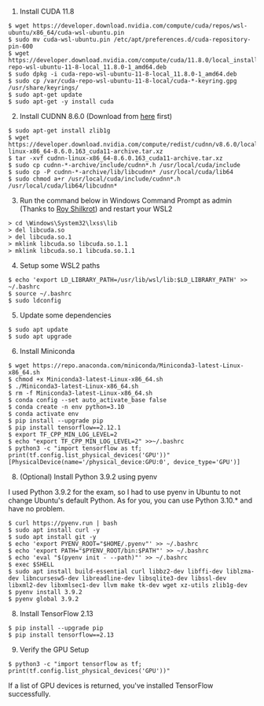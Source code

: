 1. Install CUDA 11.8
```
$ wget https://developer.download.nvidia.com/compute/cuda/repos/wsl-ubuntu/x86_64/cuda-wsl-ubuntu.pin
$ sudo mv cuda-wsl-ubuntu.pin /etc/apt/preferences.d/cuda-repository-pin-600
$ wget https://developer.download.nvidia.com/compute/cuda/11.8.0/local_installers/cuda-repo-wsl-ubuntu-11-8-local_11.8.0-1_amd64.deb
$ sudo dpkg -i cuda-repo-wsl-ubuntu-11-8-local_11.8.0-1_amd64.deb
$ sudo cp /var/cuda-repo-wsl-ubuntu-11-8-local/cuda-*-keyring.gpg /usr/share/keyrings/
$ sudo apt-get update
$ sudo apt-get -y install cuda
```

2. Install CUDNN 8.6.0 (Download from [here](https://developer.nvidia.com/compute/cudnn/secure/8.6.0/local_installers/11.8/cudnn-linux-x86_64-8.6.0.163_cuda11-archive.tar.xz) first)
```
$ sudo apt-get install zlib1g
$ wget https://developer.download.nvidia.com/compute/redist/cudnn/v8.6.0/local_installers/11.8/cudnn-linux-x86_64-8.6.0.163_cuda11-archive.tar.xz
$ tar -xvf cudnn-linux-x86_64-8.6.0.163_cuda11-archive.tar.xz
$ sudo cp cudnn-*-archive/include/cudnn*.h /usr/local/cuda/include 
$ sudo cp -P cudnn-*-archive/lib/libcudnn* /usr/local/cuda/lib64 
$ sudo chmod a+r /usr/local/cuda/include/cudnn*.h /usr/local/cuda/lib64/libcudnn*
```

3. Run the command below in Windows Command Prompt as admin (Thanks to [Roy Shilkrot](https://stackoverflow.com/questions/76016645/tensorflow-2-12-could-not-load-library-libcudnn-cnn-infer-so-8-in-wsl2)) and restart your WSL2
```
> cd \Windows\System32\lxss\lib
> del libcuda.so
> del libcuda.so.1
> mklink libcuda.so libcuda.so.1.1
> mklink libcuda.so.1 libcuda.so.1.1
```

4. Setup some WSL2 paths
```
$ echo 'export LD_LIBRARY_PATH=/usr/lib/wsl/lib:$LD_LIBRARY_PATH' >> ~/.bashrc
$ source ~/.bashrc
$ sudo ldconfig
```

5. Update some dependencies
```
$ sudo apt update
$ sudo apt upgrade
```

6. Install Miniconda
```
$ wget https://repo.anaconda.com/miniconda/Miniconda3-latest-Linux-x86_64.sh
$ chmod +x Miniconda3-latest-Linux-x86_64.sh
$ ./Miniconda3-latest-Linux-x86_64.sh
$ rm -f Miniconda3-latest-Linux-x86_64.sh
$ conda config --set auto_activate_base false
$ conda create -n env python=3.10
$ conda activate env
$ pip install --upgrade pip
$ pip install tensorflow==2.12.1
$ export TF_CPP_MIN_LOG_LEVEL=2
$ echo "export TF_CPP_MIN_LOG_LEVEL=2" >>~/.bashrc
$ python3 -c "import tensorflow as tf; print(tf.config.list_physical_devices('GPU'))"
[PhysicalDevice(name='/physical_device:GPU:0', device_type='GPU')]
```

8. (Optional) Install Python 3.9.2 using pyenv

I used Python 3.9.2 for the exam, so I had to use pyenv in Ubuntu to not change Ubuntu's default Python. As for you, you can use Python 3.10.* and have no problem.
```
$ curl https://pyenv.run | bash
$ sudo apt install curl -y 
$ sudo apt install git -y
$ echo 'export PYENV_ROOT="$HOME/.pyenv"' >> ~/.bashrc
$ echo 'export PATH="$PYENV_ROOT/bin:$PATH"' >> ~/.bashrc
$ echo 'eval "$(pyenv init - --path)"' >> ~/.bashrc
$ exec $SHELL
$ sudo apt install build-essential curl libbz2-dev libffi-dev liblzma-dev libncursesw5-dev libreadline-dev libsqlite3-dev libssl-dev libxml2-dev libxmlsec1-dev llvm make tk-dev wget xz-utils zlib1g-dev
$ pyenv install 3.9.2
$ pyenv global 3.9.2
```

8. Install TensorFlow 2.13
```
$ pip install --upgrade pip
$ pip install tensorflow==2.13
```

9. Verify the GPU Setup
```
$ python3 -c "import tensorflow as tf; print(tf.config.list_physical_devices('GPU'))"
```
If a list of GPU devices is returned, you've installed TensorFlow successfully.

